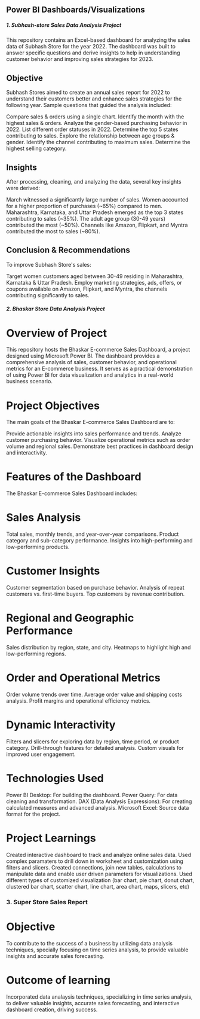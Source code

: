 ## Power BI Dashboards/Visualizations

##### 1. Subhash-store Sales Data Analysis Project
This repository contains an Excel-based dashboard for analyzing the sales data of Subhash Store for the year 2022. The dashboard was built to answer specific questions and derive insights to help in understanding customer behavior and improving sales strategies for 2023.

## Objective
Subhash Stores aimed to create an annual sales report for 2022 to understand their customers better and enhance sales strategies for the following year. Sample questions that guided the analysis included:

Compare sales & orders using a single chart.
Identify the month with the highest sales & orders.
Analyze the gender-based purchasing behavior in 2022.
List different order statuses in 2022.
Determine the top 5 states contributing to sales.
Explore the relationship between age groups & gender.
Identify the channel contributing to maximum sales.
Determine the highest selling category.

## Insights

After processing, cleaning, and analyzing the data, several key insights were derived:

March witnessed a significantly large number of sales.
Women accounted for a higher proportion of purchases (~65%) compared to men.
Maharashtra, Karnataka, and Uttar Pradesh emerged as the top 3 states contributing to sales (~35%).
The adult age group (30-49 years) contributed the most (~50%).
Channels like Amazon, Flipkart, and Myntra contributed the most to sales (~80%).

## Conclusion & Recommendations

To improve Subhash Store's sales:

Target women customers aged between 30-49 residing in Maharashtra, Karnataka & Uttar Pradesh.
Employ marketing strategies, ads, offers, or coupons available on Amazon, Flipkart, and Myntra, the channels contributing significantly to sales.
               


##### 2. Bhaskar Store Data Analysis Project

# Overview of Project
This repository hosts the Bhaskar E-commerce Sales Dashboard, a project designed using Microsoft Power BI. The dashboard provides a comprehensive analysis of sales, customer behavior, and operational metrics for an E-commerce business. It serves as a practical demonstration of using Power BI for data visualization and analytics in a real-world business scenario. 


# Project Objectives
The main goals of the Bhaskar E-commerce Sales Dashboard are to:

Provide actionable insights into sales performance and trends.
Analyze customer purchasing behavior.
Visualize operational metrics such as order volume and regional sales.
Demonstrate best practices in dashboard design and interactivity.


# Features of the Dashboard
The Bhaskar E-commerce Sales Dashboard includes:

# Sales Analysis
Total sales, monthly trends, and year-over-year comparisons.
Product category and sub-category performance.
Insights into high-performing and low-performing products.

# Customer Insights
Customer segmentation based on purchase behavior.
Analysis of repeat customers vs. first-time buyers.
Top customers by revenue contribution.

# Regional and Geographic Performance
Sales distribution by region, state, and city.
Heatmaps to highlight high and low-performing regions.

# Order and Operational Metrics
Order volume trends over time.
Average order value and shipping costs analysis.
Profit margins and operational efficiency metrics.

# Dynamic Interactivity
Filters and slicers for exploring data by region, time period, or product category.
Drill-through features for detailed analysis.
Custom visuals for improved user engagement.

# Technologies Used
Power BI Desktop: For building the dashboard.
Power Query: For data cleaning and transformation.
DAX (Data Analysis Expressions): For creating calculated measures and advanced analysis.
Microsoft Excel: Source data format for the project.

# Project Learnings
Created interactive dashboard to track and analyze online sales  data.
Used complex paramaters to drill down in worksheet and customization using filters and slicers.
Created connections, join new tables, calculations to manipulate data and enable user driven parameters for visualizations.
Used different types of customized visualization (bar chart, pie chart, donut chart, clustered bar chart, scatter chart, line chart, area chart, maps, slicers, etc)



### 3. Super Store Sales Report 

# Objective
To contribute to the success of a business by utilizing data analysis techniques, specially focusing on time series analysis, to provide valuable insights and accurate sales forecasting.

# Outcome of learning
Incorporated data analaysis techniques, specializing in time series analysis, to deliver valuable insights, accurate sales forecasting, and interactive dashboard creation, driving success.
   
